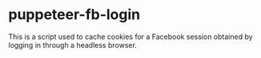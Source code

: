 # puppeteer-fb-login
This is a script used to cache cookies for a Facebook session obtained by logging in through a headless browser.